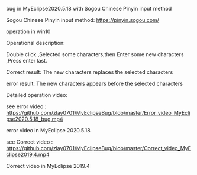 bug in MyEclipse2020.5.18  with Sogou Chinese Pinyin input method

Sogou Chinese Pinyin input method: https://pinyin.sogou.com/

operation in win10

Operational description:

Double click ,Selected some characters,then Enter some new characters ,Press enter last.

Correct result: The new characters replaces the selected characters

error result: The new characters appears before the selected characters

Detailed operation video:

see error video : https://github.com/zlay0701/MyEclipseBug/blob/master/Error_video_MyEclipse2020.5.18_bug.mp4

error video in MyEclipse 2020.5.18

see Correct video : https://github.com/zlay0701/MyEclipseBug/blob/master/Correct_video_MyEclipse2019.4.mp4

Correct video in MyEclipse 2019.4



